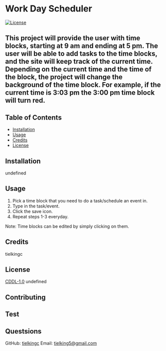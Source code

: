 
  # Work Day Scheduler

  [![License](https://img.shields.io/badge/License-CDDL-1.0-blue.svg)](https://opensource.org/licenses/CDDL-1.0)

  ## This project will provide the user with time blocks, starting at 9 am and ending at 5 pm. The user will be able to add tasks to the time blocks, and the site will keep track of the current time. Depending on the current time and the time of the block, the project will change the background of the time block. For example, if the current time is 3:03 pm the 3:00 pm time block will turn red.

  ## Table of Contents

  * [Installation](#installation)
  * [Usage](#usage)
  * [Credits](#credits)
  * [License](#license)
  
  ## Installation
  undefined

  ## Usage
  1. Pick a time block that you need to do a task/schedule an event in.
2. Type in the task/event.
3. Click the save icon.
4. Repeat steps 1-3 everyday.

Note: Time blocks can be edited by simply clicking on them.

  ## Credits
  tielkingc

  ## License
  [CDDL-1.0](https://opensource.org/licenses/CDDL-1.0)
  undefined

  ## Contributing
  

  ## Test
  

  ## Questsions
  GitHub: [tielkingc](https://github.com/tielkingc)
  Email: tielking5@gmail.com

  

